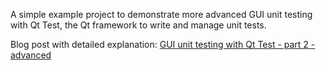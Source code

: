 A simple example project to demonstrate more advanced GUI unit testing with Qt Test, the Qt framework to write and manage unit tests.

Blog post with detailed explanation: [GUI unit testing with Qt Test - part 2 - advanced](http://blog.davidecoppola.com/2018/01/gui-unit-testing-with-qt-test-advanced/)
